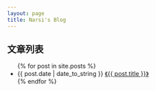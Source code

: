 ```yaml
---
layout: page
title: Narsi's Blog
---
```

<h2>文章列表</h2>
<ul>
    {% for post in site.posts %}
        <li>
            {{ post.date | date_to_string }} <a href="{{ site.baseurl1}}{{ post.url }}" title="文章:{{ post.title }}">《{{ post.title }}》</a>
        </li>
    {% endfor %}
<ul>
